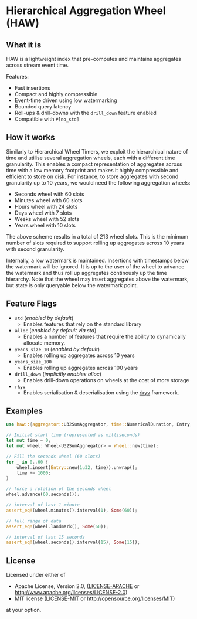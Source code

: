 # Hierarchical Aggregation Wheel (HAW)

## What it is
HAW is a lightweight index that pre-computes and maintains aggregates across stream event time.

Features:

- Fast insertions
- Compact and highly compressible
- Event-time driven using low watermarking
- Bounded query latency
- Roll-ups & drill-downs with the ``drill_down`` feature enabled
- Compatible with `#[no_std]`

## How it works

Similarly to Hierarchical Wheel Timers, we exploit the hierarchical nature of time and utilise several aggregation wheels,
each with a different time granularity. This enables a compact representation of aggregates across time
with a low memory footprint and makes it highly compressible and efficient to store on disk.
For instance, to store aggregates with second granularity up to 10 years, we would need the following aggregation wheels:

* Seconds wheel with 60 slots
* Minutes wheel with 60 slots
* Hours wheel with 24 slots
* Days wheel with 7 slots
* Weeks wheel with 52 slots
* Years wheel with 10 slots

The above scheme results in a total of 213 wheel slots. This is the minimum number of slots
required to support rolling up aggregates across 10 years with second granularity.

Internally, a low watermark is maintained. Insertions with timestamps below the watermark will be ignored.
It is up to the user of the wheel to advance the watermark and thus roll up aggregates continously up the time hierarchy.
Note that the wheel may insert aggregates above the watermark, but state is only queryable below the watermark point.

## Feature Flags
- `std` (_enabled by default_)
    - Enables features that rely on the standard library
- `alloc` (_enabled by default via std_)
    - Enables a number of features that require the ability to dynamically allocate memory.
- `years_size_10` (_enabled by default_)
    - Enables rolling up aggregates across 10 years
- `years_size_100`
    - Enables rolling up aggregates across 100 years
- `drill_down` (_implicitly enables alloc_)
    - Enables drill-down operations on wheels at the cost of more storage
- `rkyv`
    - Enables serialisation & deserialisation using the [rkyv](https://docs.rs/rkyv/latest/rkyv/) framework.

## Examples

```rust
use haw::{aggregator::U32SumAggregator, time::NumericalDuration, Entry, Wheel};

// Initial start time (represented as milliseconds)
let mut time = 0;
let mut wheel: Wheel<U32SumAggregator> = Wheel::new(time);

// Fill the seconds wheel (60 slots)
for _ in 0..60 {
    wheel.insert(Entry::new(1u32, time)).unwrap();
    time += 1000;
}

// force a rotation of the seconds wheel
wheel.advance(60.seconds());

// interval of last 1 minute
assert_eq!(wheel.minutes().interval(1), Some(60));

// full range of data
assert_eq!(wheel.landmark(), Some(60));

// interval of last 15 seconds
assert_eq!(wheel.seconds().interval(15), Some(15));
```

## License

Licensed under either of

  * Apache License, Version 2.0, ([LICENSE-APACHE](LICENSE-APACHE) or <http://www.apache.org/licenses/LICENSE-2.0>)
  * MIT license ([LICENSE-MIT](LICENSE-MIT) or <http://opensource.org/licenses/MIT>)

at your option.
